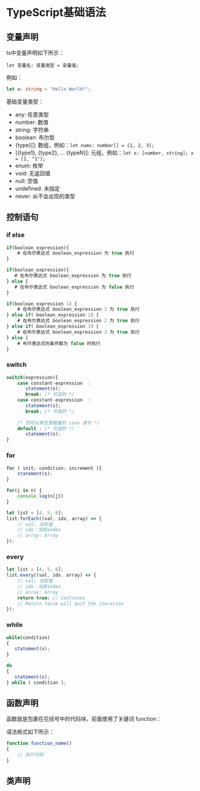 # TypeScript基础语法
## 变量声明
ts中变量声明如下所示：  
```
let 变量名: 变量类型 = 变量值;
```
例如：  
```typescript
let a: string = "Hello World!";
```
基础变量类型：
- any: 任意类型 
- number: 数值
- string: 字符串
- boolean: 布尔型
- {type}[]: 数组，例如：`let nums: number[] = [1, 2, 3];`
- [{type1}, {type2}, ... {typeN}]: 元组，例如：`let x: [number, string]; x = [1, "1"];`
- enum: 枚举
- void: 无返回值
- null: 空值
- undefined: 未指定
- never: 从不会出现的类型
## 控制语句
### if else
```typescript
if(boolean_expression){
    # 在布尔表达式 boolean_expression 为 true 执行
}

if(boolean_expression){
   # 在布尔表达式 boolean_expression 为 true 执行
} else {
   # 在布尔表达式 boolean_expression 为 false 执行
}

if(boolean_expression 1) {
    # 在布尔表达式 boolean_expression 1 为 true 执行
} else if( boolean_expression 2) {
    # 在布尔表达式 boolean_expression 2 为 true 执行
} else if( boolean_expression 3) {
    # 在布尔表达式 boolean_expression 3 为 true 执行
} else {
    # 布尔表达式的条件都为 false 时执行
}
```
### switch
```typescript
switch(expression){
    case constant-expression  :
       statement(s);
       break; /* 可选的 */
    case constant-expression  :
       statement(s);
       break; /* 可选的 */
  
    /* 您可以有任意数量的 case 语句 */
    default : /* 可选的 */
       statement(s);
}
```
### for
```typescript
for ( init; condition; increment ){
    statement(s);
}

for(j in n) {
    console.log(n[j])  
}

let list = [4, 5, 6];
list.forEach((val, idx, array) => {
    // val: 当前值
    // idx：当前index
    // array: Array
});
```
### every
```typescript
let list = [4, 5, 6];
list.every((val, idx, array) => {
    // val: 当前值
    // idx：当前index
    // array: Array
    return true; // Continues
    // Return false will quit the iteration
});
```
### while
```typescript
while(condition)
{
   statement(s);
}

do
{
   statement(s);
} while ( condition );
```
## 函数声明
函数就是包裹在花括号中的代码块，前面使用了关键词 function：

语法格式如下所示：
```typescript
function function_name()
{
    // 执行代码
}

```
## 类声明
